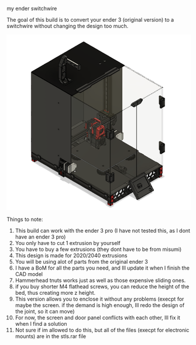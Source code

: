 my ender switchwire

The goal of this build is to convert your ender 3 (original version) to a switchwire without changing the design too much.

![overview](https://github.com/UltraWaffles/Voron-Switchwire/blob/master/Mods/UltraWaffles/Images/Fusion360_icWbvkmAlb.png)

Things to note:
1. This build can work with the ender 3 pro (I have not tested this, as I dont have an ender 3 pro)
2. You only have to cut 1 extrusion by yourself
3. You have to buy a few extrusions (they dont have to be from misumi)
4. This design is made for 2020/2040 extrusions
5. You will be using alot of parts from the original ender 3
6. I have a BoM for all the parts you need, and Ill update it when I finish the CAD model
7. Hammerhead tnuts works just as well as those expensive sliding ones.
8. if you buy shorter M4 flathead screws, you can reduce the height of the bed, thus creating more z height.
9. This version allows you to enclose it without any problems (execpt for maybe the screen. if the demand is high enough, Ill redo the design of the joint, so it can move)
10. For now, the screen and door panel conflicts with each other, Ill fix it when I find a solution
11. Not sure if im allowed to do this, but all of the files (execpt for electronic mounts) are in the stls.rar file
